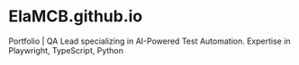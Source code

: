 # ElaMCB.github.io
Portfolio | QA Lead specializing in AI-Powered Test Automation. Expertise in Playwright, TypeScript, Python
